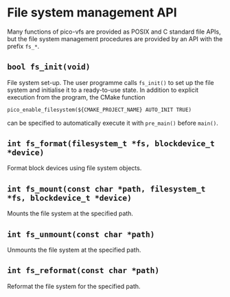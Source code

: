 # File system management API

Many functions of pico-vfs are provided as POSIX and C standard file APIs, but the file system management procedures are provided by an API with the prefix `fs_*`.

## `bool fs_init(void)`

File system set-up. The user programme calls `fs_init()` to set up the file system and initialise it to a ready-to-use state.
In addition to explicit execution from the program, the CMake function

```CMakeLists.txt
pico_enable_filesystem(${CMAKE_PROJECT_NAME} AUTO_INIT TRUE)
```
can be specified to automatically execute it with `pre_main()` before `main()`.

## `int fs_format(filesystem_t *fs, blockdevice_t *device)`

Format block devices using file system objects.

## `int fs_mount(const char *path, filesystem_t *fs, blockdevice_t *device)`

Mounts the file system at the specified path.

## `int fs_unmount(const char *path)`

Unmounts the file system at the specified path.

## `int fs_reformat(const char *path)`

Reformat the file system for the specified path.
